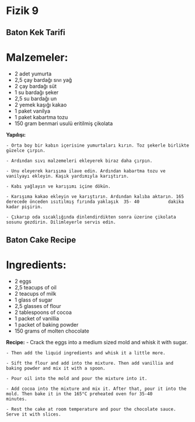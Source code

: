# Fizik 9
## Baton Kek Tarifi

# Malzemeler:
- 2 adet yumurta
- 2,5 çay bardağı sıvı yağ
- 2 çay bardağı süt
- 1 su bardağı şeker
- 2,5 su bardağı un
- 2 yemek kaşığı kakao
- 1 paket vanilya
- 1 paket kabartma tozu
- 150 gram benmari usulü eritilmiş çikolata
 
 **Yapılışı:**
    
    - Orta boy bir kabın içerisine yumurtaları kırın. Toz şekerle birlikte güzelce çırpın.

    - Ardından sıvı malzemeleri ekleyerek biraz daha çırpın.

    - Unu eleyerek karışıma ilave edin. Ardından kabartma tozu ve vanilyayı ekleyin. Kaşık yardımıyla karıştırın.
 
    - Kabı yağlayın ve karışımı içine dökün.
 
    - Karışıma kakao ekleyin ve karıştırın. Ardından kalıba aktarın. 165 derecede önceden ısıtılmış fırında yaklaşık  35- 40           dakika kadar pişirin.

    - Çıkarıp oda sıcaklığında dinlendirdikten sonra üzerine çikolata sosunu gezdirin. Dilimleyerle servis edin.

## Baton Cake Recipe

# Ingredients:
- 2 eggs
- 2,5 teacups of oil
- 2 teacups of milk
- 1 glass of sugar
- 2,5 glasses of flour
- 2 tablespoons of cocoa
- 1 packet of vanillia
- 1 packet of baking powder
- 150 grams of molten chocolate
 
 **Recipe:**
    - Crack the eggs into a medium sized mold and whisk it with sugar.
    
    - Then add the liquid ingredients and whisk it a little more.
    
    - Sift the flour and add into the mixture. Then add vanillia and baking powder and mix it with a spoon.
    
    - Pour oil into the mold and pour the mixture into it.
    
    - Add cocoa into the mixture and mix it. After that, pour it into the mold. Then bake it in the 165°C preheated oven for 35-40           minutes.
    
    - Rest the cake at room temperature and pour the chocolate sauce. Serve it with slices.

